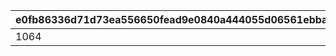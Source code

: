 |e0fb86336d71d73ea556650fead9e0840a444055d06561ebba7babd01428930c|cf4e5439b76b6dbee679111f6b65d69ac04a10eb5213debaa1b861c814f9e07b|ee7df8561fac4612e8fb2a906debf81e2271f505b91b16ba94fab2e0f1ac679a|45a4f2a6aef503004ac101b76d4dcffbbd767722198161d92cd6fd86d2752f33|f6c0732533138b68c8df24dfcd871f64d9e957d94da4aa1cc9abaa65729c1bea|237f29e120b4e39f828832ace336077680f95b57deb67b2b024c82994858b875|052f9abfc142a8bed267f348ca531908ca95008f92a8b78c4f265ccf92b430d0|fc99e35489d7d48850b0b04097ab7612f156e7a9799ea3cb89e9b32049102815|6c567d438409d953f6938a7e7d61c8c1015acf1bf26fc688e50efbc455d8c9f0|32c3b82a33b412fee7a199af1cbc1175b88f271b8217099c1f9e5cc089ff87bf|8431d43cd9cca9371b091d494db45558919f4cdbb078e0eba0c5246be5018de9|44424eed5879d30c8207e380f28760375c9eb3267ebf137699707d95ff53c906|f3ab6179c2590daf1183bd8482ee48f75b32b673ee9535e97832022115be6364|
| --- | --- | --- | --- | --- | --- | --- | --- | --- | --- | --- | --- | --- |
|1064|1|2104010|0|3101|0|0|0|0|1207|1812|0|0|